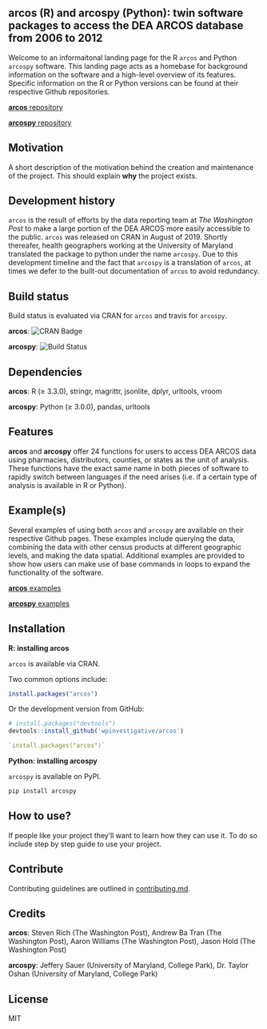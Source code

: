 ## arcos (R) and arcospy (Python): twin software packages to access the DEA ARCOS database from 2006 to 2012
Welcome to an informaitonal landing page for the R `arcos` and Python `arcospy` software. This landing page acts as a homebase for background information on the software and a high-level overview of its features. Specific information on the R or Python versions can be found at their respective Github repositories. 

[**arcos** repository](https://github.com/wpinvestigative/arcos)

[**arcospy** repository](https://github.com/jeffcsauer/arcospy)

## Motivation
A short description of the motivation behind the creation and maintenance of the project. This should explain **why** the project exists.

## Development history
`arcos` is the result of efforts by the data reporting team at *The Washington Post* to make a large portion of the DEA ARCOS more easily accessible to the public. `arcos` was released on CRAN in August of 2019. Shortly thereafer, health geographers working at the University of Maryland translated the package to python under the name `arcospy`. Due to this development timeline and the fact that `arcospy` is a translation of `arcos`, at times we defer to the built-out documentation of `arcos` to avoid redundancy.

## Build status
Build status is evaluated via CRAN for `arcos` and travis for `arcospy`.

**arcos**: ![CRAN Badge](http://www.r-pkg.org/badges/version/arcos) 

**arcospy**: ![Build Status](https://travis-ci.com/jeffcsauer/arcospy.svg?token=sRx5dHJBVzwnJnFuh3p9&branch=master)

## Dependencies

**arcos**: R (≥ 3.3.0), stringr, magrittr, jsonlite, dplyr, urltools, vroom

**arcospy**: Python (≥ 3.0.0), pandas, urltools

## Features

**arcos** and **arcospy** offer 24 functions for users to access DEA ARCOS data using pharmacies, distributors, counties, or states as the unit of analysis. These functions have the exact same name in both pieces of software to rapidly switch between languages if the need arises (i.e. if a certain type of analysis is available in R or Python).

## Example(s)

Several examples of using both `arcos` and `arcospy` are available on their respective Github pages. These examples include querying the data, combining the data with other census products at different geographic levels, and making the data spatial. Additional examples are provided to show how users can make use of base commands in loops to expand the functionality of the software.

[**arcos** examples](https://github.com/wpinvestigative/arcos/tree/master/vignettes)

[**arcospy** examples](https://github.com/jeffcsauer/arcospy/tree/master/demos)

## Installation

**R: installing arcos**

`arcos` is available via CRAN. 

Two common options include:

```R
install.packages("arcos")
```

Or the development version from GitHub: 

```R
# install.packages("devtools")
devtools::install_github('wpinvestigative/arcos')

`install.packages("arcos")`
```

**Python: installing arcospy**

`arcospy` is available on PyPI. 

```python
pip install arcospy
```

## How to use?
If people like your project they’ll want to learn how they can use it. To do so include step by step guide to use your project.

## Contribute

Contributing guidelines are outlined in [contributing.md](https://github.com/jeffcsauer/arcos_arcospy_information/contributing.md).

## Credits

**arcos**: Steven Rich (The Washington Post), Andrew Ba Tran (The Washington Post), Aaron Williams (The Washington Post), Jason Hold (The Washington Post)

**arcospy**: Jeffery Sauer (University of Maryland, College Park), Dr. Taylor Oshan (University of Maryland, College Park)

## License

MIT
